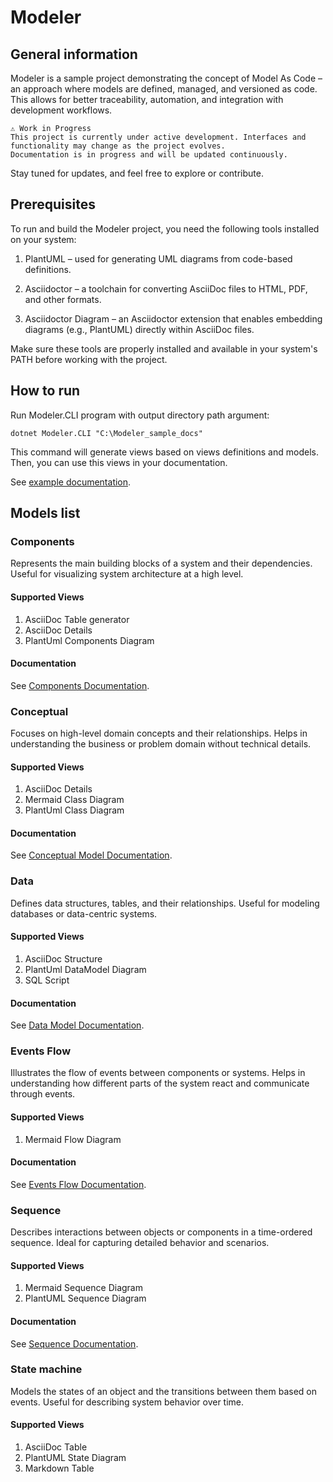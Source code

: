 # Modeler

## General information

Modeler is a sample project demonstrating the concept of Model As Code – an approach where models are defined, managed, and versioned as code. This allows for better traceability, automation, and integration with development workflows.

    ⚠️ Work in Progress
    This project is currently under active development. Interfaces and functionality may change as the project evolves.
    Documentation is in progress and will be updated continuously.

Stay tuned for updates, and feel free to explore or contribute.

## Prerequisites

To run and build the Modeler project, you need the following tools installed on your system:

1. PlantUML – used for generating UML diagrams from code-based definitions.

2. Asciidoctor – a toolchain for converting AsciiDoc files to HTML, PDF, and other formats.

3. Asciidoctor Diagram – an Asciidoctor extension that enables embedding diagrams (e.g., PlantUML) directly within AsciiDoc files.

Make sure these tools are properly installed and available in your system's PATH before working with the project.

## How to run

Run Modeler.CLI program with output directory path argument:

```shell
dotnet Modeler.CLI "C:\Modeler_sample_docs"
```

This command will generate views based on views definitions and models. Then, you can use this views in your documentation.

See [example documentation](/example-doc/).

## Models list

### Components

Represents the main building blocks of a system and their dependencies. Useful for visualizing system architecture at a high level.

#### Supported Views

1. AsciiDoc Table generator
2. AsciiDoc Details
3. PlantUml Components Diagram

#### Documentation

See [Components Documentation](docs/Models/Component).

### Conceptual

Focuses on high-level domain concepts and their relationships. Helps in understanding the business or problem domain without technical details.

#### Supported Views

1. AsciiDoc Details
2. Mermaid Class Diagram
3. PlantUml Class Diagram

#### Documentation

See [Conceptual Model Documentation](docs/Models/Conceptual).

### Data

Defines data structures, tables, and their relationships. Useful for modeling databases or data-centric systems.

#### Supported Views

1. AsciiDoc Structure
2. PlantUml DataModel Diagram
3. SQL Script

#### Documentation

See [Data Model Documentation](docs/Models/Data).

### Events Flow

Illustrates the flow of events between components or systems. Helps in understanding how different parts of the system react and communicate through events.

#### Supported Views

1. Mermaid Flow Diagram

#### Documentation

See [Events Flow Documentation](docs/Models/EventsFlow).

### Sequence

Describes interactions between objects or components in a time-ordered sequence. Ideal for capturing detailed behavior and scenarios.

#### Supported Views

1. Mermaid Sequence Diagram
2. PlantUML Sequence Diagram

#### Documentation

See [Sequence Documentation](docs/Models/Sequence).

### State machine

Models the states of an object and the transitions between them based on events. Useful for describing system behavior over time.

#### Supported Views

1. AsciiDoc Table
2. PlantUML State Diagram
3. Markdown Table
